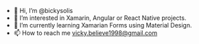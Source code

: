 - 👋 Hi, I’m @bickysolis
- 👀 I’m interested in Xamarin, Angular or React Native projects. 
- 🌱 I’m currently learning Xamarian Forms using Material Design.
- 📫 How to reach me vicky.believe1998@gmail.com

<!---
bickysolis/bickysolis is a ✨ special ✨ repository because its `README.md` (this file) appears on your GitHub profile.
You can click the Preview link to take a look at your changes.
--->
